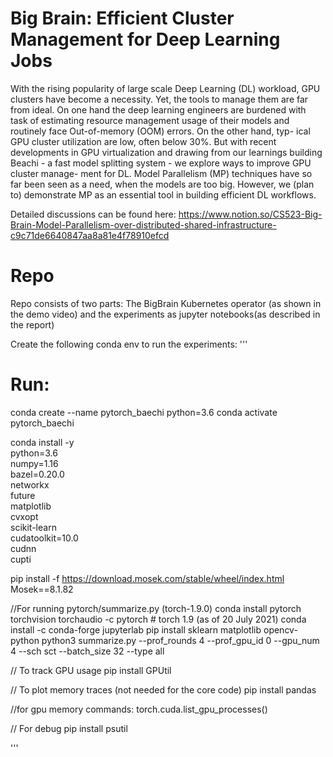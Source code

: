 # Big Brain: Efficient Cluster Management for Deep Learning Jobs

With the rising popularity of large scale Deep Learning (DL) workload, GPU clusters have become a necessity. Yet, the tools to manage them are far from ideal. On one hand the deep learning engineers are burdened with task of estimating resource management usage of their models and routinely face Out-of-memory (OOM) errors. On the other hand, typ- ical GPU cluster utilization are low, often below 30%. But with recent developments in GPU virtualization and drawing from our learnings building Beachi - a fast model splitting system - we explore ways to improve GPU cluster manage- ment for DL. Model Parallelism (MP) techniques have so far been seen as a need, when the models are too big. However, we (plan to) demonstrate MP as an essential tool in building efficient DL workflows.




Detailed discussions can be found here: https://www.notion.so/CS523-Big-Brain-Model-Parallelism-over-distributed-shared-infrastructure-c9c71de6640847aa8a81e4f78910efcd


# Repo

Repo consists of two parts: The BigBrain Kubernetes operator (as shown in the demo video) and the experiments as jupyter notebooks(as described in the report)

Create the following conda env to run the experiments:
'''
# Run:
conda create --name pytorch_baechi python=3.6
conda activate pytorch_baechi

conda install -y \
      python=3.6 \
      numpy=1.16 \
      bazel=0.20.0 \
      networkx \
      future \
      matplotlib \
      cvxopt \
      scikit-learn \
      cudatoolkit=10.0 \
      cudnn \
      cupti

pip install -f https://download.mosek.com/stable/wheel/index.html Mosek==8.1.82


//For running pytorch/summarize.py (torch-1.9.0)
conda install pytorch torchvision torchaudio -c pytorch # torch 1.9 (as of 20 July 2021)
conda install -c conda-forge jupyterlab
pip install sklearn matplotlib opencv-python
python3 summarize.py --prof_rounds 4 --prof_gpu_id 0 --gpu_num 4 --sch sct --batch_size 32 --type all


// To track GPU usage
pip install GPUtil


// To plot memory traces (not needed for the core code)
pip install pandas


//for gpu memory commands: torch.cuda.list_gpu_processes()


// For debug
pip install psutil

'''